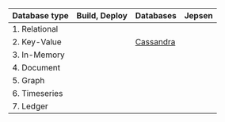 
| Database type | Build, Deploy | Databases | Jepsen | 
| ------------------------- | ---------------- | ---------------- | ---------------- |
| 1. Relational | | | |
| 2. Key-Value | | [Cassandra](https://dbdb.io/db/cassandra) | |
| 3. In-Memory | | | |
| 4. Document | | | |
| 5. Graph | | | |
| 6. Timeseries | | | |
| 7. Ledger | | | |





